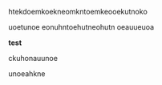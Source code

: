 
htekdoemkoekneomkntoemkeooekutnoko


uoetunoe   eonuhntoehutneohutn oeauueuoa

 **test**

 ckuhonauunoe

 unoeahkne
